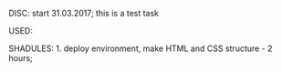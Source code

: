 DISC:
	start 31.03.2017;
	this is a test task


USED:
	



SHADULES:
	1. deploy environment, make HTML and CSS structure - 2 hours;
